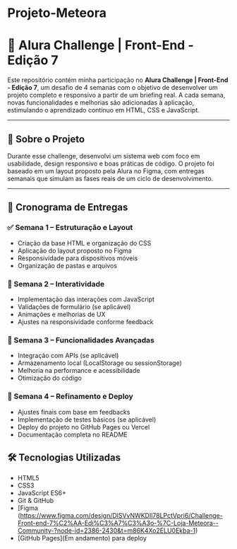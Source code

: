 # Projeto-Meteora
# 🚀 Alura Challenge | Front-End - Edição 7

Este repositório contém minha participação no **Alura Challenge | Front-End - Edição 7**, um desafio de 4 semanas com o objetivo de desenvolver um projeto completo e responsivo a partir de um briefing real. A cada semana, novas funcionalidades e melhorias são adicionadas à aplicação, estimulando o aprendizado contínuo em HTML, CSS e JavaScript.

---

## 🧩 Sobre o Projeto

Durante esse challenge, desenvolvi um sistema web com foco em usabilidade, design responsivo e boas práticas de código. O projeto foi baseado em um layout proposto pela Alura no Figma, com entregas semanais que simulam as fases reais de um ciclo de desenvolvimento.

---

## 📅 Cronograma de Entregas

### ✅ Semana 1 – Estruturação e Layout
- Criação da base HTML e organização do CSS
- Aplicação do layout proposto no Figma
- Responsividade para dispositivos móveis
- Organização de pastas e arquivos

### 🚧 Semana 2 – Interatividade
- Implementação das interações com JavaScript
- Validações de formulário (se aplicável)
- Animações e melhorias de UX
- Ajustes na responsividade conforme feedback

### 🚧 Semana 3 – Funcionalidades Avançadas
- Integração com APIs (se aplicável)
- Armazenamento local (LocalStorage ou sessionStorage)
- Melhoria na performance e acessibilidade
- Otimização do código

### 🚧 Semana 4 – Refinamento e Deploy
- Ajustes finais com base em feedbacks
- Implementação de testes básicos (se aplicável)
- Deploy do projeto no GitHub Pages ou Vercel
- Documentação completa no README

## 🛠️ Tecnologias Utilizadas

- HTML5
- CSS3
- JavaScript ES6+
- Git & GitHub
- [Figma (https://www.figma.com/design/DlSVvNWKDIl78LPctVpri6/Challenge-Front-end-7%C2%AA-Edi%C3%A7%C3%A3o-%7C-Loja-Meteora--Community-?node-id=2386-2430&t=m86K4Xo2ELU0Ekba-1)
- [GitHub Pages](Em andamento) para deploy

